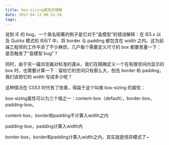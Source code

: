 ```yaml
---
title: box-sizing属性的理解
date: 2017-04-13 08:51:58
tags:
---
```

说到 IE 的 bug，一个臭名昭著的例子是它对于“盒模型”的错误解释：在 IE5.x 以及 Quirks 模式的 IE6/7 中，将 border 与 padding 都包含在 width 之内。这为前端工程师的工作平添了不少麻烦，几户每个需要定义尺寸的 box 都要思量一下：是否触发了“盒模型 bug”？

同时，由于另一撮浏览器对标准的遵从，我们在精确定义一个在有限空间内显示的 box 时，也需要计算一下：留给它的空间只有那么大，刨去 border 和 padding，我们该把它的 width 写成多少呢？

这种情况在 CSS3 时代有了改善，得益于这个叫做 box-sizing 的属性：

box-sizing属性可以为三个值之一：content-box（default），border-box，padding-box。

content-box，border和padding不计算入width之内

padding-box，padding计算入width内

border-box，border和padding计算入width之内，其实就是怪异模式了~
